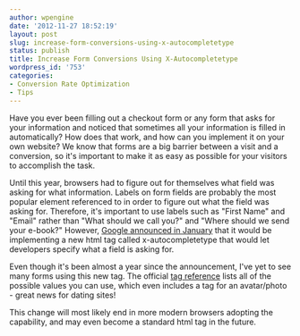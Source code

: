 ```yaml
---
author: wpengine
date: '2012-11-27 18:52:19'
layout: post
slug: increase-form-conversions-using-x-autocompletetype
status: publish
title: Increase Form Conversions Using X-Autocompletetype
wordpress_id: '753'
categories:
- Conversion Rate Optimization
- Tips
---
```


Have you ever been filling out a checkout form or any form that asks for your information and noticed that sometimes all your information is filled in automatically? How does that work, and how can you implement it on your own website? We know that forms are a big barrier between a visit and a conversion, so it's important to make it as easy as possible for your visitors to accomplish the task.  
  
Until this year, browsers had to figure out for themselves what field was asking for what information. Labels on form fields are probably the most popular element referenced to in order to figure out what the field was asking for. Therefore, it's important to use labels such as "First Name" and "Email" rather than "What should we call you?" and "Where should we send your e-book?" However, [Google announced in January](http://googlewebmastercentral.blogspot.com/2012/01/making-form-filling-faster-easier-and.html) that it would be implementing a new html tag called x-autocompletetype that would let developers specify what a field is asking for.  
  
Even though it's been almost a year since the announcement, I've yet to see many forms using this new tag. The official [tag reference](http://wiki.whatwg.org/wiki/Autocompletetype) lists all of the possible values you can use, which even includes a tag for an avatar/photo - great news for dating sites!  
  
This change will most likely end in more modern browsers adopting the capability, and may even become a standard html tag in the future.
